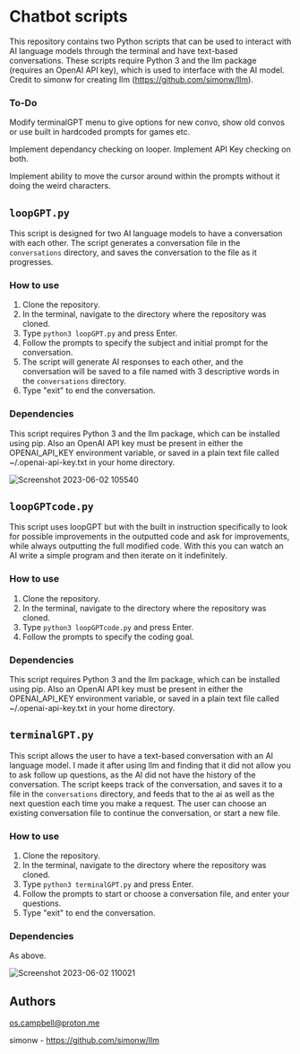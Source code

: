 # Chatbot scripts

This repository contains two Python scripts that can be used to interact with AI language models through the terminal and have text-based conversations. These scripts require Python 3 and the llm package (requires an OpenAI API key), which is used to interface with the AI model. Credit to simonw for creating llm (https://github.com/simonw/llm). 

### To-Do

Modify terminalGPT menu to give options for new convo, show old convos or use built in hardcoded prompts for games etc.

Implement dependancy checking on looper. Implement API Key checking on both.

Implement ability to move the cursor around within the prompts without it doing the weird characters. 

## `loopGPT.py`

This script is designed for two AI language models to have a conversation with each other. The script generates a conversation file in the `conversations` directory, and saves the conversation to the file as it progresses.

### How to use

1. Clone the repository.
2. In the terminal, navigate to the directory where the repository was cloned.
3. Type `python3 loopGPT.py` and press Enter.
4. Follow the prompts to specify the subject and initial prompt for the conversation.
5. The script will generate AI responses to each other, and the conversation will be saved to a file named with 3 descriptive words in the `conversations` directory.
6. Type "exit" to end the conversation.

### Dependencies

This script requires Python 3 and the llm package, which can be installed using pip. Also an OpenAI API key must be present in either the OPENAI_API_KEY environment variable, or saved in a plain text file called ~/.openai-api-key.txt in your home directory.

![Screenshot 2023-06-02 105540](https://github.com/oscampbell/terminalGPT/assets/113595058/6efad3a4-7ed0-44c3-a651-f9b90d4326ed)

## `loopGPTcode.py`

This script uses loopGPT but with the built in instruction specifically to look for possible improvements in the outputted code and ask for improvements, while always outputting the full modified code. With this you can watch an AI write a simple program and then iterate on it indefinitely.

### How to use

1. Clone the repository.
2. In the terminal, navigate to the directory where the repository was cloned.
3. Type `python3 loopGPTcode.py` and press Enter.
4. Follow the prompts to specify the coding goal.

### Dependencies

This script requires Python 3 and the llm package, which can be installed using pip. Also an OpenAI API key must be present in either the OPENAI_API_KEY environment variable, or saved in a plain text file called ~/.openai-api-key.txt in your home directory.

## `terminalGPT.py`

This script allows the user to have a text-based conversation with an AI language model. I made it after using llm and finding that it did not allow you to ask follow up questions, as the AI did not have the history of the conversation. The script keeps track of the conversation, and saves it to a file in the `conversations` directory, and feeds that to the ai as well as the next question each time you make a request. The user can choose an existing conversation file to continue the conversation, or start a new file. 

### How to use 

1. Clone the repository.
2. In the terminal, navigate to the directory where the repository was cloned.
3. Type `python3 terminalGPT.py` and press Enter. 
4. Follow the prompts to start or choose a conversation file, and enter your questions.
5. Type "exit" to end the conversation.

### Dependencies

As above.

![Screenshot 2023-06-02 110021](https://github.com/oscampbell/terminalGPT/assets/113595058/db73d0a7-3847-46c7-9f25-e8edbe6d22bd)

## Authors

os.campbell@proton.me

simonw - https://github.com/simonw/llm
